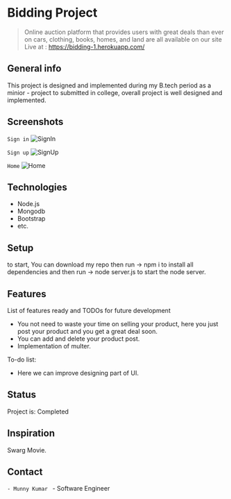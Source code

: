 # Bidding Project
> Online auction platform that provides users with great deals than ever on cars, clothing, books, homes, and land are all available on our site <br>Live at : https://bidding-1.herokuapp.com/

## General info
This project is designed and implemented during my B.tech period as a minior - project to submitted in college, overall project is well designed and implemented.

## Screenshots
``` Sign in ```
![SignIn](https://raw.githubusercontent.com/storyofcoder/bidding/master/screenshots/login.jpg)

``` Sign up ```
![SignUp](https://raw.githubusercontent.com/storyofcoder/bidding/master/screenshots/signup.jpg)

``` Home ```
![Home](https://raw.githubusercontent.com/storyofcoder/bidding/master/screenshots/home.jpg)

## Technologies
* Node.js
* Mongodb
* Bootstrap
* etc.

## Setup
to start, You can download my repo then run -> npm i to install all dependencies and then run -> node server.js to start the node server.

## Features
List of features ready and TODOs for future development
* You not need to waste your time on selling your product, here you just post your product and you get a great deal soon.
* You can add and delete your product post.
* Implementation of multer.

To-do list:
* Here we can improve designing part of UI.

## Status
Project is: Completed

## Inspiration
Swarg Movie.

## Contact
```- Munny Kumar ``` - Software Engineer
